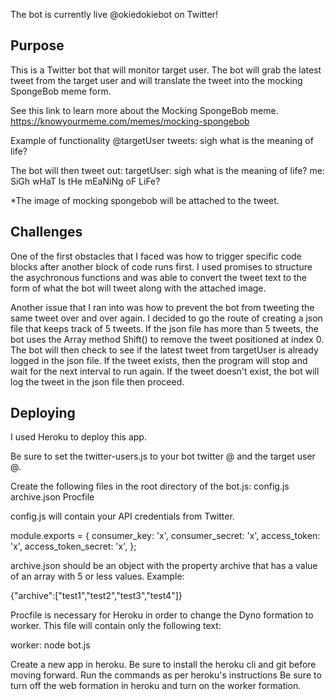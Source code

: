 The bot is currently live @okiedokiebot on Twitter!

Purpose
---

This is a Twitter bot that will monitor target user. The bot will grab the latest tweet from the target user and will translate the tweet into the mocking SpongeBob meme form.

See this link to learn more about the Mocking SpongeBob meme.
https://knowyourmeme.com/memes/mocking-spongebob

Example of functionality
@targetUser tweets:
sigh what is the meaning of life?

The bot will then tweet out:
targetUser: sigh what is the meaning of life?
me: SiGh wHaT Is tHe mEaNiNg oF LiFe?

*The image of mocking spongebob will be attached to the tweet.

Challenges
---

One of the first obstacles that I faced was how to trigger specific code blocks after another block of code runs first. I used promises to structure the asychronous functions and was able to convert the tweet text to the form of what the bot will tweet along with the attached image.

Another issue that I ran into was how to prevent the bot from tweeting the same tweet over and over again. I decided to go the route of creating a json file that keeps track of 5 tweets. If the json file has more than 5 tweets, the bot uses the Array method Shift() to remove the tweet positioned at index 0. The bot will then check to see if the latest tweet from targetUser is already logged in the json file. If the tweet exists, then the program will stop and wait for the next interval to run again. If the tweet doesn't exist, the bot will log the tweet in the json file then proceed.

Deploying
---
I used Heroku to deploy this app.

Be sure to set the twitter-users.js to your bot twitter @ and the target user @.

Create the following files in the root directory of the bot.js:
config.js
archive.json
Procfile

config.js will contain your API credentials from Twitter.

module.exports = {
  consumer_key:         'x',
  consumer_secret:      'x',
  access_token:         'x',
  access_token_secret:  'x',
};

archive.json should be an object with the property archive that has a value of an array with 5 or less values.
Example:

{"archive":["test1","test2","test3","test4"]}

Procfile is necessary for Heroku in order to change the Dyno formation to worker.
This file will contain only the following text:

worker: node bot.js

Create a new app in heroku.
Be sure to install the heroku cli and git before moving forward.
Run the commands as per heroku's instructions
Be sure to turn off the web formation in heroku and turn on the worker formation.
